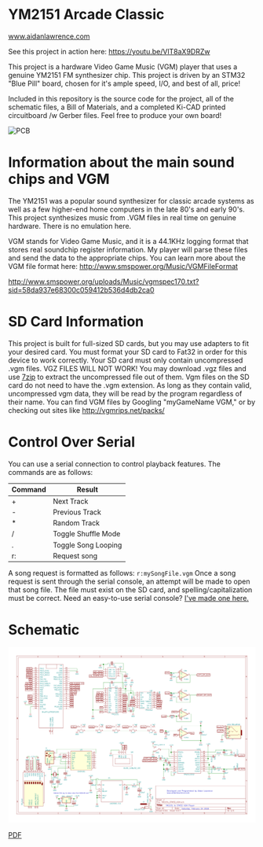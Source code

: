 # YM2151 Arcade Classic

www.aidanlawrence.com

See this project in action here: https://youtu.be/VlT8aX9DRZw

This project is a hardware Video Game Music (VGM) player that uses a genuine YM2151 FM synthesizer chip. 
This project is driven by an STM32 "Blue Pill" board, chosen for it's ample speed, I/O, and best of all, price!

Included in this repository is the source code for the project, all of the schematic files, a Bill of Materials, and a completed 
Ki-CAD printed circuitboard /w Gerber files. Feel free to produce your own board!

![PCB](http://www.aidanlawrence.com/wp-content/uploads/2018/03/thumbnail-1024x576.jpg)

# Information about the main sound chips and VGM

The YM2151 was a popular sound synthesizer for classic arcade systems as well as a few higher-end home computers in the late 80's and early 90's.
This project synthesizes music from .VGM files in real time on genuine hardware. There is no emulation here.

VGM stands for Video Game Music, and it is a 44.1KHz logging format that stores real soundchip register information. My player will parse these files and send the data to the appropriate chips. You can learn more about the VGM file format here: http://www.smspower.org/Music/VGMFileFormat

http://www.smspower.org/uploads/Music/vgmspec170.txt?sid=58da937e68300c059412b536d4db2ca0

# SD Card Information
This project is built for full-sized SD cards, but you may use adapters to fit your desired card. You must format your SD card to Fat32 in order for this device to work correctly. Your SD card must only contain uncompressed .vgm files. VGZ FILES WILL NOT WORK! You may download .vgz files and use [7zip](http://www.7-zip.org/download.html) to extract the uncompressed file out of them. Vgm files on the SD card do not need to have the .vgm extension. As long as they contain valid, uncompressed vgm data, they will be read by the program regardless of their name.
You can find VGM files by Googling "myGameName VGM," or by checking out sites like http://vgmrips.net/packs/

# Control Over Serial
You can use a serial connection to control playback features. The commands are as follows:

Command | Result
------------ | -------------
\+ | Next Track
\- | Previous Track
\* | Random Track
\/ | Toggle Shuffle Mode
\. | Toggle Song Looping
r: | Request song

A song request is formatted as follows: ```r:mySongFile.vgm```
Once a song request is sent through the serial console, an attempt will be made to open that song file. The file must exist on the SD card, and spelling/capitalization must be correct.
Need an easy-to-use serial console? [I've made one here.](https://github.com/AidanHockey5/OpenArduinoSerialConsole)

# Schematic
![Schematic](https://github.com/AidanHockey5/YM2151_VGM_STM32/raw/master/Schematic/YM2151_STM32_VGM.sch.png)

[PDF](https://github.com/AidanHockey5/YM2151_VGM_STM32/raw/master/Schematic/YM2151_STM32_VGM.pdf)
